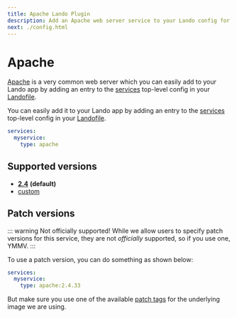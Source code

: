 ```yaml
---
title: Apache Lando Plugin
description: Add an Apache web server service to your Lando config for local development with all the power of Docker and Docker Compose; learn how to change version, setup SSL, use a custom webroot or custom Apache config.
next: ./config.html
---
```


# Apache

[Apache](https://www.apache.org/) is a very common web server which you can easily add to your Lando app by adding an entry to the [services](https://docs.lando.dev/core/v3/lando-service.html) top-level config in your [Landofile](https://docs.lando.dev/core/v3).

You can easily add it to your Lando app by adding an entry to the [services](https://docs.lando.dev/core/v3/lando-service.html) top-level config in your [Landofile](https://docs.lando.dev/core/v3).

```yaml
services:
  myservice:
    type: apache
```

## Supported versions

*   **[2.4](https://hub.docker.com/r/bitnami/apache)** **(default)**
*   [custom](https://docs.lando.dev/core/v3/lando-service.html#overrides)

## Patch versions

::: warning Not officially supported!
While we allow users to specify patch versions for this service, they are not *officially* supported, so if you use one, YMMV.
:::

To use a patch version, you can do something as shown below:

```yaml
services:
  myservice:
    type: apache:2.4.33
```

But make sure you use one of the available [patch tags](https://hub.docker.com/r/bitnami/apache/tags) for the underlying image we are using.

